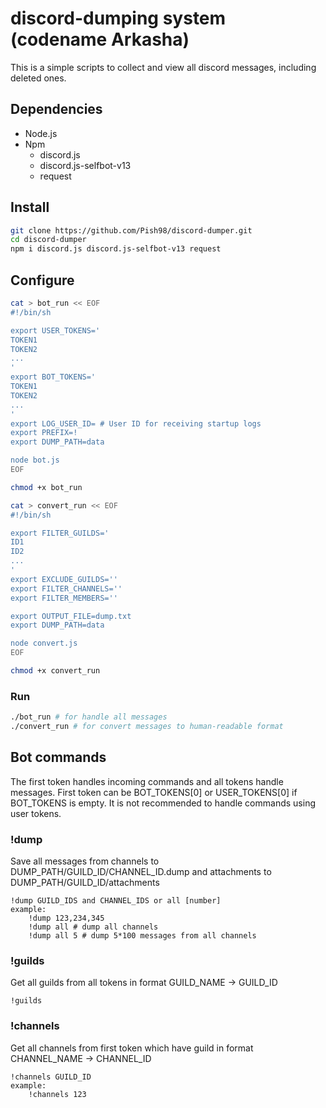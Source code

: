 # discord-dumping system (codename Arkasha)

This is a simple scripts to collect and view all discord messages, including deleted ones.

## Dependencies
* Node.js
* Npm
  * discord.js
  * discord.js-selfbot-v13
  * request

## Install
```sh
git clone https://github.com/Pish98/discord-dumper.git
cd discord-dumper
npm i discord.js discord.js-selfbot-v13 request
```

## Configure
```sh
cat > bot_run << EOF
#!/bin/sh

export USER_TOKENS='
TOKEN1
TOKEN2
...
'
export BOT_TOKENS='
TOKEN1
TOKEN2
...
'
export LOG_USER_ID= # User ID for receiving startup logs
export PREFIX=!
export DUMP_PATH=data

node bot.js
EOF

chmod +x bot_run

cat > convert_run << EOF
#!/bin/sh

export FILTER_GUILDS='
ID1
ID2
...
'
export EXCLUDE_GUILDS=''
export FILTER_CHANNELS=''
export FILTER_MEMBERS=''

export OUTPUT_FILE=dump.txt
export DUMP_PATH=data

node convert.js
EOF

chmod +x convert_run
```

### Run
```sh
./bot_run # for handle all messages
./convert_run # for convert messages to human-readable format
```

## Bot commands
The first token handles incoming commands and all tokens handle messages. First token can be BOT_TOKENS[0] or USER_TOKENS[0] if BOT_TOKENS is empty.
It is not recommended to handle commands using user tokens.

### !dump
Save all messages from channels to DUMP_PATH/GUILD_ID/CHANNEL_ID.dump and attachments to DUMP_PATH/GUILD_ID/attachments
```
!dump GUILD_IDS and CHANNEL_IDS or all [number]
example:
    !dump 123,234,345
    !dump all # dump all channels
    !dump all 5 # dump 5*100 messages from all channels
```

### !guilds
Get all guilds from all tokens in format GUILD_NAME -> GUILD_ID
```
!guilds
```

### !channels
Get all channels from first token which have guild in format CHANNEL_NAME -> CHANNEL_ID
```
!channels GUILD_ID
example:
    !channels 123
```
